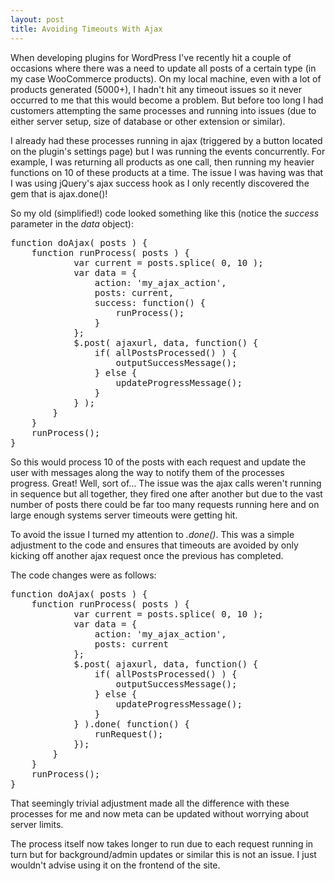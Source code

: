 ```yaml
---
layout: post
title: Avoiding Timeouts With Ajax
---
```


When developing plugins for WordPress I\'ve recently hit a couple of occasions where there was a need to update all posts of a certain type (in my case WooCommerce products).
On my local machine, even with a lot of products generated (5000+), I hadn\'t hit any timeout issues so it never occurred to me that this would become a problem.  But before too long I had customers attempting the same processes and running into issues (due to either server setup, size of database or other extension or similar).

I already had these processes running in ajax (triggered by a button located on the plugin\'s settings page) but I was running the events concurrently. For example, I was returning all products as one call, then running my heavier functions on 10 of these products at a time.
The issue I was having was that I was using jQuery\'s ajax success hook as I only recently discovered the gem that is ajax.done()!

So my old (simplified!) code looked something like this (notice the _success_ parameter in the _data_ object):
<pre>
function doAjax( posts ) {
	function runProcess( posts ) {
			var current = posts.splice( 0, 10 );
			var data = {
				action: 'my_ajax_action',
				posts: current,
				success: function() {
					runProcess();
				}
			};
			$.post( ajaxurl, data, function() {
				if( allPostsProcessed() ) {
					outputSuccessMessage();
				} else {
					updateProgressMessage();
				}
			} );
		}
	}
	runProcess();
}
</pre>

So this would process 10 of the posts with each request and update the user with messages along the way to notify them of the processes progress. Great! Well, sort of...
The issue was the ajax calls weren\'t running in sequence but all together, they fired one after another but due to the vast number of posts there could be far too many requests running here and on large enough systems server timeouts were getting hit.

To avoid the issue I turned my attention to _.done()_. This was a simple adjustment to the code and ensures that timeouts are avoided by only kicking off another ajax request once the previous has completed.

The code changes were as follows:
<pre>
function doAjax( posts ) {
	function runProcess( posts ) {
			var current = posts.splice( 0, 10 );
			var data = {
				action: 'my_ajax_action',
				posts: current
			};
			$.post( ajaxurl, data, function() {
				if( allPostsProcessed() ) {
					outputSuccessMessage();
				} else {
					updateProgressMessage();
				}
			} ).done( function() {
				runRequest();
			});
		}
	}
	runProcess();
}
</pre>

That seemingly trivial adjustment made all the difference with these processes for me and now meta can be updated without worrying about server limits.

The process itself now takes longer to run due to each request running in turn but for background/admin updates or similar this is not an issue. I just wouldn\'t advise using it on the frontend of the site.